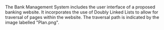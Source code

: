 The Bank Management System includes the user interface of a proposed banking website. 
It incorporates the use of Doubly Linked Lists to allow for traversal of pages within the website. The traversal path is indicated by the image labelled "Plan.png".
